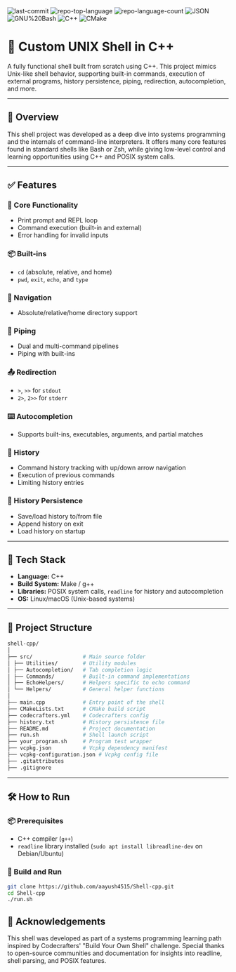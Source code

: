 <div id="top">
<!-- BADGES -->
<img src="https://img.shields.io/github/last-commit/aayush4515/Shell-cpp?style=flat&logo=git&logoColor=white&color=0080ff" alt="last-commit">
<img src="https://img.shields.io/github/languages/top/aayush4515/Shell-cpp?style=flat&color=0080ff" alt="repo-top-language">
<img src="https://img.shields.io/github/languages/count/aayush4515/Shell-cpp?style=flat&color=0080ff" alt="repo-language-count">

<img src="https://img.shields.io/badge/JSON-000000.svg?style=flat&logo=JSON&logoColor=white" alt="JSON">
<img src="https://img.shields.io/badge/GNU%20Bash-4EAA25.svg?style=flat&logo=GNU-Bash&logoColor=white" alt="GNU%20Bash">
<img src="https://img.shields.io/badge/C++-00599C.svg?style=flat&logo=C++&logoColor=white" alt="C++">
<img src="https://img.shields.io/badge/CMake-064F8C.svg?style=flat&logo=CMake&logoColor=white" alt="CMake">

</div>

# 🐚 Custom UNIX Shell in C++

A fully functional shell built from scratch using C++. This project mimics Unix-like shell behavior, supporting built-in commands, execution of external programs, history persistence, piping, redirection, autocompletion, and more.

---

## 🚀 Overview

This shell project was developed as a deep dive into systems programming and the internals of command-line interpreters. It offers many core features found in standard shells like Bash or Zsh, while giving low-level control and learning opportunities using C++ and POSIX system calls.

---

## ✅ Features

### 🔧 Core Functionality
- Print prompt and REPL loop
- Command execution (built-in and external)
- Error handling for invalid inputs

### 📦 Built-ins
- `cd` (absolute, relative, and home)
- `pwd`, `exit`, `echo`, and `type`

### 📂 Navigation
- Absolute/relative/home directory support

### 🔁 Piping
- Dual and multi-command pipelines
- Piping with built-ins

### 📤 Redirection
- `>`, `>>` for `stdout`
- `2>`, `2>>` for `stderr`

### ⌨️ Autocompletion
- Supports built-ins, executables, arguments, and partial matches

### 📜 History
- Command history tracking with up/down arrow navigation
- Execution of previous commands
- Limiting history entries

### 💾 History Persistence
- Save/load history to/from file
- Append history on exit
- Load history on startup

---

## 🧰 Tech Stack

- **Language:** C++
- **Build System:** Make / g++
- **Libraries:** POSIX system calls, `readline` for history and autocompletion
- **OS:** Linux/macOS (Unix-based systems)

---

## 📁 Project Structure

``` sh
shell-cpp/
│
├── src/                # Main source folder
│ ├── Utilities/        # Utility modules
│ ├── Autocompletion/   # Tab completion logic
│ ├── Commands/         # Built-in command implementations
│ ├── EchoHelpers/      # Helpers specific to echo command
│ └── Helpers/          # General helper functions
│
├── main.cpp            # Entry point of the shell
├── CMakeLists.txt      # CMake build script
├── codecrafters.yml    # Codecrafters config
├── history.txt         # History persistence file
├── README.md           # Project documentation
├── run.sh              # Shell launch script
├── your_program.sh     # Program test wrapper
├── vcpkg.json          # Vcpkg dependency manifest
├── vcpkg-configuration.json # Vcpkg config file
├── .gitattributes
├── .gitignore
```

---

## 🛠️ How to Run

### 📦 Prerequisites

- C++ compiler (`g++`)
- `readline` library installed (`sudo apt install libreadline-dev` on Debian/Ubuntu)

### 🧪 Build and Run

```bash
git clone https://github.com/aayush4515/Shell-cpp.git
cd Shell-cpp
./run.sh
```

## 🙏 Acknowledgements
This shell was developed as part of a systems programming learning path inspired by Codecrafters' "Build Your Own Shell" challenge. Special thanks to open-source communities and documentation for insights into readline, shell parsing, and POSIX features.